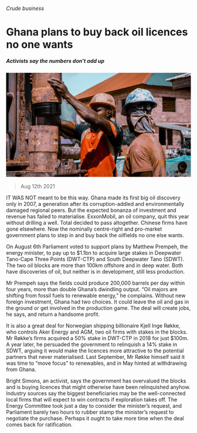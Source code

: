 ###### Crude business

# Ghana plans to buy back oil licences no one wants 

##### Activists say the numbers don’t add up 

![image](images/20210814_map502.jpg) 

> Aug 12th 2021 

IT WAS NOT meant to be this way. Ghana made its first big oil discovery only in 2007, a generation after its corruption-addled and environmentally damaged regional peers. But the expected bonanza of investment and revenue has failed to materialise. ExxonMobil, an oil company, quit this year without drilling a well. Total decided to pass altogether. Chinese firms have gone elsewhere. Now the nominally centre-right and pro-market government plans to step in and buy back the oilfields no one else wants.

On August 6th Parliament voted to support plans by Matthew Prempeh, the energy minister, to pay up to $1.1bn to acquire large stakes in Deepwater Tano-Cape Three Points (DWT-CTP) and South Deepwater Tano (SDWT). The two oil blocks are more than 100km offshore and in deep water. Both have discoveries of oil, but neither is in development, still less production.


Mr Prempeh says the fields could produce 200,000 barrels per day within four years, more than double Ghana’s dwindling output. “Oil majors are shifting from fossil fuels to renewable energy,” he complains. Without new foreign investment, Ghana had two choices. It could leave the oil and gas in the ground or get involved in the production game. The deal will create jobs, he says, and return a handsome profit.

It is also a great deal for Norwegian shipping billionaire Kjell Inge Røkke, who controls Aker Energy and AGM, two oil firms with stakes in the blocks. Mr Røkke’s firms acquired a 50% stake in DWT-CTP in 2018 for just $100m. A year later, he persuaded the government to relinquish a 14% stake in SDWT, arguing it would make the licences more attractive to the potential partners that never materialised. Last September, Mr Røkke himself said it was time to “move focus” to renewables, and in May hinted at withdrawing from Ghana.

Bright Simons, an activist, says the government has overvalued the blocks and is buying licences that might otherwise have been relinquished anyhow. Industry sources say the biggest beneficiaries may be the well-connected local firms that will expect to win contracts if exploration takes off. The Energy Committee took just a day to consider the minister’s request, and Parliament barely two hours to rubber stamp the minister’s request to negotiate the purchase. Perhaps it ought to take more time when the deal comes back for ratification.

